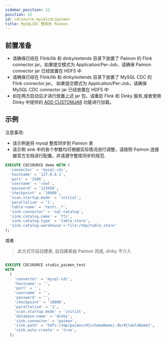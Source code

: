 ```yaml
---
sidebar_position: 12
position: 12
id: cdcsource_mysqlcdc2paimon
title: MySQLCDC 整库到 Paimon
---
```


## 前置准备

- 请确保已经在 Flink/lib 和 dinky/extends 目录下放置了 Paimon 的 Flink connector jar。如果提交模式为 Application/Per-Job，请确保 Paimon connector jar 已经放置在 HDFS 中
- 请确保已经在 Flink/lib 和 dinky/extends 目录下放置了 MySQL CDC 的 Flink connector jar。 如果提交模式为 Application/Per-Job，请确保 MySQL CDC connector jar 已经放置在 HDFS 中
- 如在两方启动后才进行放置上述 jar 包，请重启 Flink 和 Dinky 服务,或者使用 Dinky 中提供的 [ADD CUSTOMJAR](../../extend/expand_statements/add_jar_statement) 功能进行加载。


## 示例

注意事项:
- 该示例是将 mysql 整库同步到 Paimon 表
- 该示例 sink 中的各个参数均可根据实际情况进行调整，请按照 Paimon 连接器官方文档进行配置。并请遵守整库同步的规范.


```sql showLineNumbers
EXECUTE CDCSOURCE demo WITH (
  'connector' = 'mysql-cdc',
  'hostname' = '127.0.0.1',
  'port' = '3306',
  'username' = 'root',
  'password' = '123456',
  'checkpoint' = '10000',
  'scan.startup.mode' = 'initial',
  'parallelism' = '1',
  'table-name' = 'test\..*',
  'sink.connector' = 'sql-catalog',
  'sink.catalog.name' = 'fts',
  'sink.catalog.type' = 'table-store',
  'sink.catalog.warehouse'='file:/tmp/table_store'
);
```

或者

> 此方式可自动建表, 自动建表由 Paimon 完成, dinky 不介入

```sql showLineNumbers

EXECUTE CDCSOURCE studio_paimon_test
WITH
  (
    'connector' = 'mysql-cdc',
    'hostname' = '',
    'port' = '',
    'username' = '',
    'password' = '',
    'checkpoint' = '10000',
    'parallelism' = '1',
    'scan.startup.mode' = 'initial',
    'database-name' = 'dinky',
    'sink.connector' = 'paimon',
    'sink.path' = 'hdfs:/tmp/paimon/#{schemaName}.db/#{tableName}',
    'sink.auto-create' = 'true',
  );

```